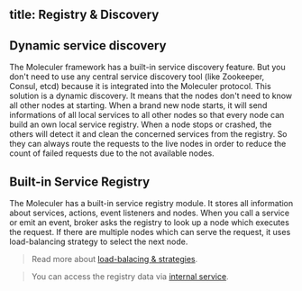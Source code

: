 title: Registry & Discovery
---

## Dynamic service discovery
The Moleculer framework has a built-in service discovery feature. But you don't need to use any central service discovery tool (like Zookeeper, Consul, etcd) because it is integrated into the Moleculer protocol. 
This solution is a dynamic discovery. It means that the nodes don't need to know all other nodes at starting. When a brand new node starts, it will send informations of all local services to all other nodes so that every node can build an own local service registry. When a node stops or crashed, the others will detect it and clean the concerned services from the registry. So they can always route the requests to the live nodes in order to reduce the count of failed requests due to the not available nodes.

<!-- **TODO: diagram, which shows node's local registry, when a new node coming & leaving.** -->

## Built-in Service Registry
The Moleculer has a built-in service registry module. It stores all information about services, actions, event listeners and nodes. When you call a service or emit an event, broker asks the registry to look up a node which executes the request. If there are multiple nodes which can serve the request, it uses load-balancing strategy to select the next node.

> Read more about [load-balacing & strategies](balancing.html).

> You can access the registry data via [internal service](services.html#Internal-services).

